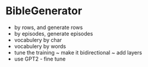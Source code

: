 # BibleGenerator

- by rows, and generate rows
- by episodes, generate episodes
- vocabulery by char
- vocabulery by words
- tune the training
    ~ make it bidirectional
    ~ add layers
- use GPT2 - fine tune 
